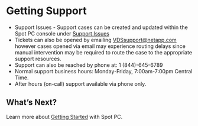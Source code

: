 <meta name="robots" content="noindex">

# Getting Support


- Support Issues - Support cases can be created and updated within the Spot PC console under [Support Issues](spot-pc/features/spot-pc-console/support-issues/)
- Tickets can also be opened by emailing VDSsupport@netapp.com however cases opened via email may experience routing delays since manual intervention may be required to route the case to the appropriate support resources.
- Support can also be reached by phone at: 1 (844)-645-6789
- Normal support business hours: Monday-Friday, 7:00am-7:00pm Central Time.
 - After hours (on-call) support available via phone only.


## What’s Next?

Learn more about [Getting Started](spot-pc/getting-started/) with Spot PC.
